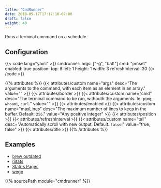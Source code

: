 ```yaml
---
title: "CmdRunner"
date: 2018-05-17T17:17:10-07:00
draft: false
weight: 40
---
```


Runs a terminal command on a schedule.

## Configuration

{{< code lang="yaml" >}}
cmdrunner:
  args: ["-g", "batt"]
  cmd: "pmset"
  enabled: true
  position:
    top: 6
    left: 1
    height: 1
    width: 3
  refreshInterval: 30
{{< /code >}}

{{% attributes %}}
  {{< attributes/custom name="args" desc="The arguments to the command, with each item as an element in an array." value="" >}}
  {{< attributes/border >}}
  {{< attributes/custom name="cmd" desc="The terminal command to be run, withouth the arguments. Ie: `ping`, `whoami`, `curl`." value="" >}}
  {{< attributes/enabled >}}
  {{< attributes/custom name="maxLines" desc="The maximum number of lines to keep in the buffer. Default: `256`." value="Any positive integer" >}}
  {{< attributes/position >}}
  {{< attributes/refreshInterval >}}
  {{< attributes/custom name="tail" desc="Automatically scroll with new output. Default: `false`." value="true, false" >}}
  {{< attributes/title >}}
{{% /attributes %}}

## Examples

* [brew outdated](/modules/cmdrunner/brew_outdated)
* [iStats](/modules/cmdrunner/istats)
* [Status Pages](/modules/cmdrunner/statuspages)
* [wego](/modules/cmdrunner/wego)

{{% sourcePath module="cmdrunner" %}}